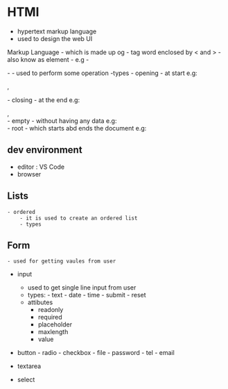# HTMl

 - hypertext markup language
 - used to design the web UI

Markup Language
    - which is made up og 
        - tag 
            word enclosed by < and >
        - also know as element 
        - e.g 
            - <p>
            - <table>
        -  used to perform some operation
    -types
       - opening 
            - at start
            e.g: <p>, <div>
       - closing 
            - at the end 
             e.g: </p>, </div>
        - empty 
            - without having any data
            e.g: <br/>
        - root
            - which starts abd ends the document
            e.g: <html>


## dev environment
 - editor : VS Code
 - browser 


## Lists
    - ordered 
        - it is used to create an ordered list
        - types


## Form 
    - used for getting vaules from user 
 - input
    - used to get single line input from user
    - types: 
            - text
            - date
            - time
            - submit
            - reset
    - attibutes
        - readonly
        - required
        - placeholder
        - maxlength 
        - value

 - button
                - radio
                - checkbox
                - file 
                - password
                - tel
                - email 

- textarea

- select
